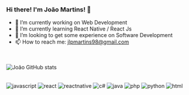 
### Hi there! I'm João Martins! 👋
- 🔭 I’m currently working on Web Development
- 🌱 I’m currently learning React Native / React Js
- 👯 I’m looking to get some experience on Software Development
- 📫 How to reach me: jlpmartins98@gmail.com
</br>

![João GitHub stats](https://github-readme-stats.vercel.app/api?username=jlpmartinss&show_icons=true&theme=radical)

<div style="display: inline_block"></br>
    <img src = "https://img.shields.io/badge/JavaScript-F7DF1E?style=for-the-badge&logo=javascript&logoColor=black" align="center" alt="javascript"/>
    <img src = "https://img.shields.io/badge/React-20232A?style=for-the-badge&logo=react&logoColor=61DAFB" align="center" alt="react"/>
    <img src = "https://img.shields.io/badge/React_Native-20232A?style=for-the-badge&logo=react&logoColor=61DAFB" align="center" alt="reactnative"/>
    <img src = "https://img.shields.io/badge/C%23-239120?style=for-the-badge&logo=c-sharp&logoColor=white" align="center" alt="c#"/>
    <img src = "https://img.shields.io/badge/Java-ED8B00?style=for-the-badge&logo=java&logoColor=white" align="center" alt="java"/>
    <img src = "https://img.shields.io/badge/PHP-777BB4?style=for-the-badge&logo=php&logoColor=white" align="center" alt="php"/>
    <img src = "https://img.shields.io/badge/Python-3776AB?style=for-the-badge&logo=python&logoColor=white" align="center" alt="python"/>
    <img src = "https://img.shields.io/badge/HTML-239120?style=for-the-badge&logo=html5&logoColor=white" align="center" alt="html"/>

</div> </br>



